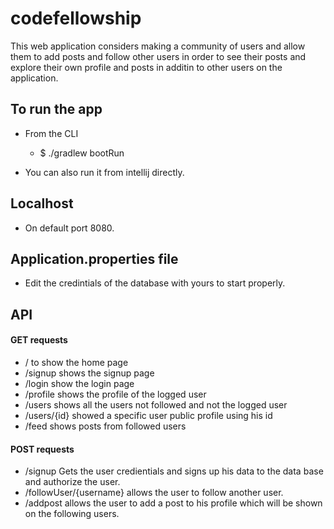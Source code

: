 # codefellowship

This web application considers making a community of users and allow them to add posts and follow
other users in order to see their posts and explore their own profile and posts  in additin to other users on the application.

## To run the app 

- From the CLI 
    - $ ./gradlew bootRun

- You can also run it from intellij directly.

## Localhost 
- On default port 8080.

## Application.properties file

- Edit the credintials of the database with yours to start properly.


## API 
#### GET requests
- / to show the home page
- /signup shows the signup page
- /login show the login page
- /profile shows the profile of the logged user
- /users shows all the users not followed and not the logged user
- /users/{id} showed a specific user public profile using his id
- /feed shows posts from followed users

#### POST requests
- /signup Gets the user credientials and signs up his data to the data base and authorize the user.
- /followUser/{username} allows the user to follow another user.
- /addpost allows the user to add a post to his profile which will be shown on the following users.